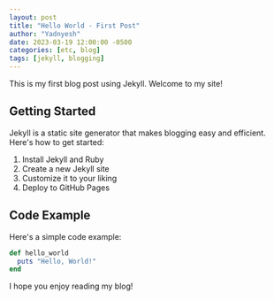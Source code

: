 ```yaml
---
layout: post
title: "Hello World - First Post"
author: "Yadnyesh"
date: 2023-03-19 12:00:00 -0500
categories: [etc, blog]
tags: [jekyll, blogging]
---
```


This is my first blog post using Jekyll. Welcome to my site!

## Getting Started

Jekyll is a static site generator that makes blogging easy and efficient. Here's how to get started:

1. Install Jekyll and Ruby
2. Create a new Jekyll site
3. Customize it to your liking
4. Deploy to GitHub Pages

## Code Example

Here's a simple code example:

```ruby
def hello_world
  puts "Hello, World!"
end
```

I hope you enjoy reading my blog!